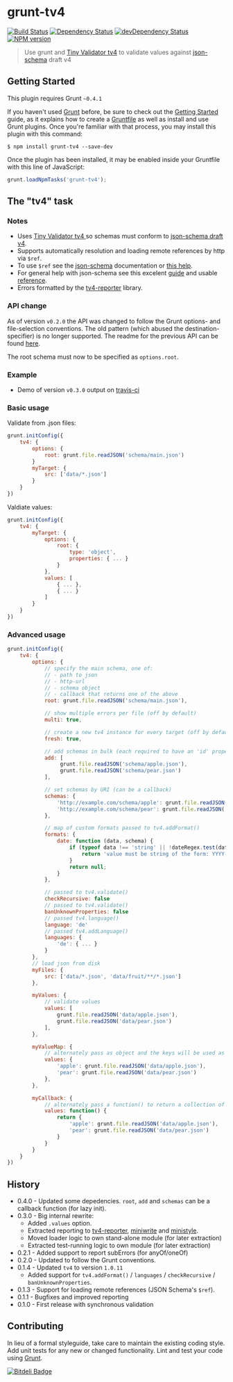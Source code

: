 # grunt-tv4

[![Build Status](https://secure.travis-ci.org/timbeadle/grunt-tv4.png?branch=master)](http://travis-ci.org/timbeadle/grunt-tv4) [![Dependency Status](https://david-dm.org/timbeadle/grunt-tv4.svg)](https://david-dm.org/timbeadle/grunt-tv4) [![devDependency Status](https://david-dm.org/timbeadle/grunt-tv4/dev-status.svg)](https://david-dm.org/timbeadle/grunt-tv4#info=devDependencies) [![NPM version](https://badge.fury.io/js/grunt-tv4.png)](http://badge.fury.io/js/grunt-tv4)

> Use grunt and [Tiny Validator tv4](https://github.com/geraintluff/tv4) to validate values against [json-schema](http://json-schema.org/) draft v4

## Getting Started

This plugin requires Grunt `~0.4.1`

If you haven't used [Grunt](http://gruntjs.com/) before, be sure to check out the [Getting Started](http://gruntjs.com/getting-started) guide, as it explains how to create a [Gruntfile](http://gruntjs.com/sample-gruntfile) as well as install and use Grunt plugins. Once you're familiar with that process, you may install this plugin with this command:

```shell
$ npm install grunt-tv4 --save-dev
```

Once the plugin has been installed, it may be enabled inside your Gruntfile with this line of JavaScript:

```js
grunt.loadNpmTasks('grunt-tv4');
```

## The "tv4" task

### Notes

* Uses [Tiny Validator tv4 ](https://github.com/geraintluff/tv4) so schemas must conform to [json-schema draft v4](http://json-schema.org/documentation.html).
* Supports automatically resolution and loading remote references by http via `$ref`.
* To use `$ref` see the [json-schema](http://json-schema.org/) documentation or [this help](http://spacetelescope.github.io/understanding-json-schema/structuring.html).
* For general help with json-schema see this excelent [guide](http://spacetelescope.github.io/understanding-json-schema/) and usable [reference](http://spacetelescope.github.io/understanding-json-schema/reference/index.html).
* Errors formatted by the [tv4-reporter](https://github.com/Bartvds/tv4-reporter) library.

### API change

As of version `v0.2.0` the API was changed to follow the Grunt options- and file-selection conventions. The old pattern (which abused the destination-specifier) is no longer supported. The readme for the previous API can be found [here](https://github.com/timbeadle/grunt-tv4/tree/71ef1726945d05efd5daca29f26cbf4ab09c858e).

The root schema must now to be specified as `options.root`.

### Example

* Demo of version `v0.3.0` output on [travis-ci](https://travis-ci.org/timbeadle/grunt-tv4/jobs/14468920)

### Basic usage

Validate from .json files:

```js
grunt.initConfig({
	tv4: {
		options: {
		    root: grunt.file.readJSON('schema/main.json')
		}
		myTarget: {
			src: ['data/*.json']
		}
	}
})
```

Valdiate values:

```js
grunt.initConfig({
	tv4: {
		myTarget: {
			options: {
				root: {
					type: 'object',
					properties: { ... }
				}
			},
			values: [
				{ ... },
				{ ... }
			]
		}
	}
})
````

### Advanced usage

```js
grunt.initConfig({
	tv4: {
		options: {
			// specify the main schema, one of:
            // - path to json
            // - http-url
            // - schema object
            // - callback that returns one of the above
			root: grunt.file.readJSON('schema/main.json'),

			// show multiple errors per file (off by default)
			multi: true,

			// create a new tv4 instance for every target (off by default)
			fresh: true,

			// add schemas in bulk (each required to have an 'id' property) (can be a callback)
			add: [
				 grunt.file.readJSON('schema/apple.json'),
				 grunt.file.readJSON('schema/pear.json')
			],

			// set schemas by URI (can be a callback)
			schemas: {
				'http://example.com/schema/apple': grunt.file.readJSON('schema/apple.json'),
				'http://example.com/schema/pear': grunt.file.readJSON('schema/pear.json')
			},

			// map of custom formats passed to tv4.addFormat()
			formats: {
				date: function (data, schema) {
					if (typeof data !== 'string' || !dateRegex.test(data)) {
						return 'value must be string of the form: YYYY-MM-DD';
					}
					return null;
				}
			},

			// passed to tv4.validate()
			checkRecursive: false
			// passed to tv4.validate()
			banUnknownProperties: false
			// passed tv4.language()
			language: 'de'
			// passed tv4.addLanguage()
			languages: {
				'de': { ... }
			}
		},
		// load json from disk
		myFiles: {
			src: ['data/*.json', 'data/fruit/**/*.json']
		},

		myValues: {
			// validate values
			values: [
				grunt.file.readJSON('data/apple.json'),
				grunt.file.readJSON('data/pear.json')
			],
		},

		myValueMap: {
			// alternately pass as object and the keys will be used as labels in the reports
			values: {
				'apple': grunt.file.readJSON('data/apple.json'),
				'pear': grunt.file.readJSON('data/pear.json')
			},
		},

		myCallback: {
			// alternately pass a function() to return a collection of values (array or object)
			values: function() {
				return {
					'apple': grunt.file.readJSON('data/apple.json'),
					'pear': grunt.file.readJSON('data/pear.json')
				}
			}
		}
	}
})
```

## History

* 0.4.0 - Updated some depedencies. `root`, `add` and `schemas` can be a callback function (for lazy init).
* 0.3.0 - Big internal rewrite:
	* Added `.values` option.
	* Extracted reporting to [tv4-reporter](https://github.com/Bartvds/tv4-reporter), [miniwrite](https://github.com/Bartvds/miniwrite) and [ministyle](https://github.com/Bartvds/ministyle).
	* Moved loader logic to own stand-alone module (for later extraction)
	* Extracted test-running logic to own module (for later extraction)
* 0.2.1 - Added support to report subErrors (for anyOf/oneOf)
* 0.2.0 - Updated to follow the Grunt conventions.
* 0.1.4 - Updated `tv4` to version `1.0.11`
  * Added support for `tv4.addFormat()` / `languages` / `checkRecursive` / `banUnknownProperties`.
* 0.1.3 - Support for loading remote references (JSON Schema's `$ref`).
* 0.1.1 - Bugfixes and improved reporting
* 0.1.0 - First release with synchronous validation


## Contributing
In lieu of a formal styleguide, take care to maintain the existing coding style. Add unit tests for any new or changed functionality. Lint and test your code using [Grunt](http://gruntjs.com/).


[![Bitdeli Badge](https://d2weczhvl823v0.cloudfront.net/timbeadle/grunt-tv4/trend.png)](https://bitdeli.com/free "Bitdeli Badge")
